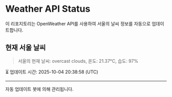 
# Weather API Status

이 리포지토리는 OpenWeather API를 사용하여 서울의 날씨 정보를 자동으로 업데이트합니다.

## 현재 서울 날씨
> 서울의 현재 날씨: overcast clouds, 온도: 21.37°C, 습도: 97%

⏳ 업데이트 시간: 2025-10-04 20:38:58 (UTC)

---
자동 업데이트 봇에 의해 관리됩니다.
